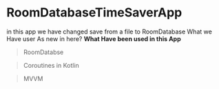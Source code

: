 # RoomDatabaseTimeSaverApp
in this app we have changed save from a file to RoomDatabase 
What we Have user As new in here?
**What Have been used in this App**

 > RoomDatabse 
 
 > Coroutines in Kotlin
 
 > MVVM
 
 
 
